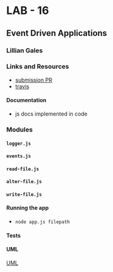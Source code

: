 # LAB - 16

## Event Driven Applications

### Lillian Gales

### Links and Resources
* [submission PR](https://github.com/lilliangales-401-advanced-javascript/lab16-even-driven-applications/pull/1)
* [travis](http://xyz.com)


#### Documentation
* js docs implemented in code 

### Modules
#### `logger.js`
#### `events.js`
#### `read-file.js`
#### `alter-file.js`
#### `write-file.js`

#### Running the app
* `node app.js filepath`

#### Tests


#### UML
[UML](UML.png)